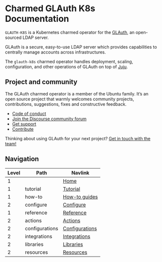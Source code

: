# Charmed GLAuth K8s Documentation

`GLAUTH-K8S` is a Kubernetes charmed operator for
the [GLAuth](https://github.com/glauth/glauth), an open-sourced LDAP server.

GLAuth is a secure, easy-to-use LDAP server which provides capabilities to
centrally manage accounts across infrastructures.

The `glauth-k8s` charmed operator handles deployment, scaling, configuration,
and other operations of GLAuth on top of [Juju](https://juju.is/).

## Project and community

The GLAuth charmed operator is a member of the Ubuntu family. It’s an open
source project that warmly welcomes community projects, contributions,
suggestions, fixes and constructive feedback.

- [Code of conduct](https://ubuntu.com/community/code-of-conduct)
- [Join the Discourse community forum](https://discourse.charmhub.io/tag/identity)
- [Get support](https://github.com/canonical/glauth-k8s-operator/issues)
- [Contribute](https://github.com/canonical/glauth-k8s-operator/blob/main/CONTRIBUTING.md)

Thinking about using GLAuth for your next
project? [Get in touch with the team!](https://matrix.to/#/!nRbdoDYxdQndEfzlJi:ubuntu.com?via=ubuntu.com&via=matrix.org&via=mozilla.org)

## Navigation

| Level | Path           | Navlink                                                     |
|-------|----------------|-------------------------------------------------------------|
| 1     |                | [Home](/t/13946)                                            |
| 1     | tutorial       | [Tutorial](/t/13947)                                        |
| 1     | how-to         | [How-to guides](/t/<discourse-ID>)                          |
| 2     | configure      | [Configure](/t/<discourse-ID>)                              |
| 1     | reference      | [Reference](/t/<discourse-ID>)                              |
| 2     | actions        | [Actions](https://charmhub.io/glauth-k8s/actions)           |
| 2     | configurations | [Configurations](https://charmhub.io/glauth-k8s/configure)  |
| 2     | integrations   | [Integrations](https://charmhub.io/glauth-k8s/integrations) |
| 2     | libraries      | [Libraries](https://charmhub.io/glauth-k8s/libraries)       |
| 2     | resources      | [Resources](https://charmhub.io/glauth-k8s/resources)       |
